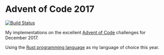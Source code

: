 # Advent of Code 2017

[![Build Status](https://travis-ci.org/dhedegaard/adventofcode2017.svg?branch=master)](https://travis-ci.org/dhedegaard/adventofcode2017)

My implementations on the excellent [Advent of Code](http://adventofcode.com/) challenges for December 2017.

Using the [Rust programming language](https://www.rust-lang.org/en-US/) as my language of choice this year.